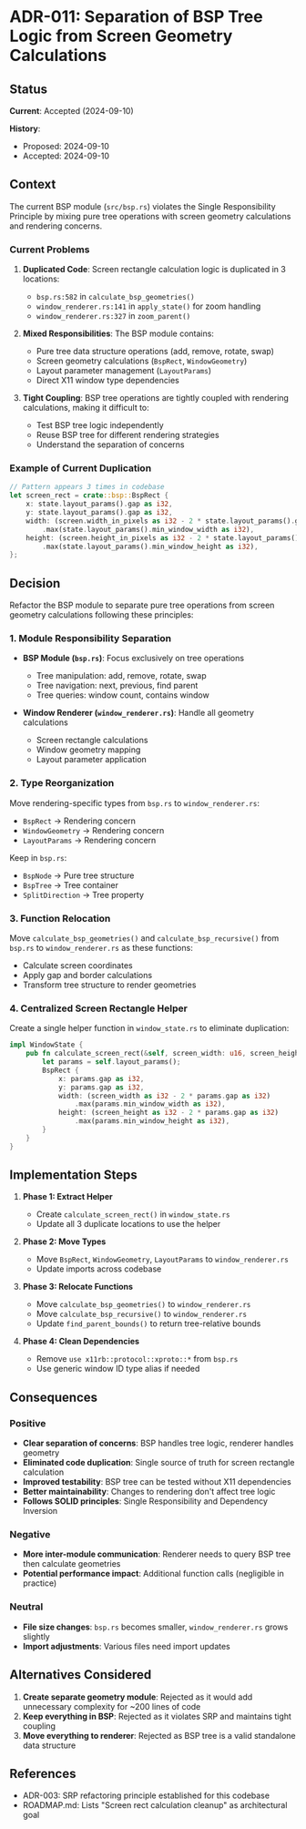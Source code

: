 # ADR-011: Separation of BSP Tree Logic from Screen Geometry Calculations

## Status
**Current**: Accepted (2024-09-10)

**History**:
- Proposed: 2024-09-10
- Accepted: 2024-09-10

## Context
The current BSP module (`src/bsp.rs`) violates the Single Responsibility Principle by mixing pure tree operations with screen geometry calculations and rendering concerns.

### Current Problems

1. **Duplicated Code**: Screen rectangle calculation logic is duplicated in 3 locations:
   - `bsp.rs:582` in `calculate_bsp_geometries()`
   - `window_renderer.rs:141` in `apply_state()` for zoom handling
   - `window_renderer.rs:327` in `zoom_parent()`

2. **Mixed Responsibilities**: The BSP module contains:
   - Pure tree data structure operations (add, remove, rotate, swap)
   - Screen geometry calculations (`BspRect`, `WindowGeometry`)
   - Layout parameter management (`LayoutParams`)
   - Direct X11 window type dependencies

3. **Tight Coupling**: BSP tree operations are tightly coupled with rendering calculations, making it difficult to:
   - Test BSP tree logic independently
   - Reuse BSP tree for different rendering strategies
   - Understand the separation of concerns

### Example of Current Duplication
```rust
// Pattern appears 3 times in codebase
let screen_rect = crate::bsp::BspRect {
    x: state.layout_params().gap as i32,
    y: state.layout_params().gap as i32,
    width: (screen.width_in_pixels as i32 - 2 * state.layout_params().gap as i32)
        .max(state.layout_params().min_window_width as i32),
    height: (screen.height_in_pixels as i32 - 2 * state.layout_params().gap as i32)
        .max(state.layout_params().min_window_height as i32),
};
```

## Decision

Refactor the BSP module to separate pure tree operations from screen geometry calculations following these principles:

### 1. Module Responsibility Separation
- **BSP Module (`bsp.rs`)**: Focus exclusively on tree operations
  - Tree manipulation: add, remove, rotate, swap
  - Tree navigation: next, previous, find parent
  - Tree queries: window count, contains window
  
- **Window Renderer (`window_renderer.rs`)**: Handle all geometry calculations
  - Screen rectangle calculations
  - Window geometry mapping
  - Layout parameter application

### 2. Type Reorganization
Move rendering-specific types from `bsp.rs` to `window_renderer.rs`:
- `BspRect` → Rendering concern
- `WindowGeometry` → Rendering concern  
- `LayoutParams` → Rendering concern

Keep in `bsp.rs`:
- `BspNode` → Pure tree structure
- `BspTree` → Tree container
- `SplitDirection` → Tree property

### 3. Function Relocation
Move `calculate_bsp_geometries()` and `calculate_bsp_recursive()` from `bsp.rs` to `window_renderer.rs` as these functions:
- Calculate screen coordinates
- Apply gap and border calculations
- Transform tree structure to render geometries

### 4. Centralized Screen Rectangle Helper
Create a single helper function in `window_state.rs` to eliminate duplication:
```rust
impl WindowState {
    pub fn calculate_screen_rect(&self, screen_width: u16, screen_height: u16) -> BspRect {
        let params = self.layout_params();
        BspRect {
            x: params.gap as i32,
            y: params.gap as i32,
            width: (screen_width as i32 - 2 * params.gap as i32)
                .max(params.min_window_width as i32),
            height: (screen_height as i32 - 2 * params.gap as i32)
                .max(params.min_window_height as i32),
        }
    }
}
```

## Implementation Steps

1. **Phase 1: Extract Helper**
   - Create `calculate_screen_rect()` in `window_state.rs`
   - Update all 3 duplicate locations to use the helper

2. **Phase 2: Move Types**
   - Move `BspRect`, `WindowGeometry`, `LayoutParams` to `window_renderer.rs`
   - Update imports across codebase

3. **Phase 3: Relocate Functions**
   - Move `calculate_bsp_geometries()` to `window_renderer.rs`
   - Move `calculate_bsp_recursive()` to `window_renderer.rs`
   - Update `find_parent_bounds()` to return tree-relative bounds

4. **Phase 4: Clean Dependencies**
   - Remove `use x11rb::protocol::xproto::*` from `bsp.rs`
   - Use generic window ID type alias if needed

## Consequences

### Positive
- **Clear separation of concerns**: BSP handles tree logic, renderer handles geometry
- **Eliminated code duplication**: Single source of truth for screen rectangle calculation
- **Improved testability**: BSP tree can be tested without X11 dependencies
- **Better maintainability**: Changes to rendering don't affect tree logic
- **Follows SOLID principles**: Single Responsibility and Dependency Inversion

### Negative
- **More inter-module communication**: Renderer needs to query BSP tree then calculate geometries
- **Potential performance impact**: Additional function calls (negligible in practice)

### Neutral
- **File size changes**: `bsp.rs` becomes smaller, `window_renderer.rs` grows slightly
- **Import adjustments**: Various files need import updates

## Alternatives Considered

1. **Create separate geometry module**: Rejected as it would add unnecessary complexity for ~200 lines of code
2. **Keep everything in BSP**: Rejected as it violates SRP and maintains tight coupling
3. **Move everything to renderer**: Rejected as BSP tree is a valid standalone data structure

## References
- ADR-003: SRP refactoring principle established for this codebase
- ROADMAP.md: Lists "Screen rect calculation cleanup" as architectural goal